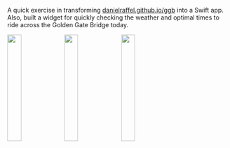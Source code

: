 A quick exercise in transforming [danielraffel.github.io/ggb](http://danielraffel.github.io/ggb) into a Swift app. Also, built a  widget for quickly checking the weather and optimal times to ride across the Golden Gate Bridge today.

<img src="https://github.com/user-attachments/assets/d9090cab-4599-4a1a-9aa4-9405b47d2a5e" width="25%">
<img src="https://github.com/user-attachments/assets/a3fe2482-e2fe-4a4f-b1b6-217679d9bb3a" width="25%">
<img src="https://github.com/user-attachments/assets/63de6e90-fd75-4414-ada6-b661a1df2714" width="25%">
